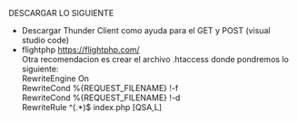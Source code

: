 DESCARGAR LO SIGUIENTE
- Descargar Thunder Client como ayuda para el GET y POST (visual studio code)
- flightphp https://flightphp.com/
<br /> Otra recomendacion es crear el archivo .htaccess donde pondremos lo siguiente: <br />
RewriteEngine On <br />
RewriteCond %{REQUEST_FILENAME} !-f <br />
RewriteCond %{REQUEST_FILENAME} !-d <br />
RewriteRule ^(.*)$ index.php [QSA,L] <br />

